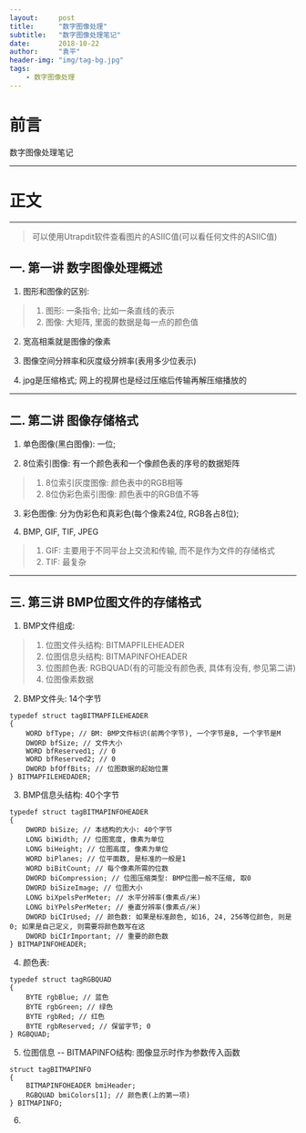 ```yaml
---
layout:     post
title:      "数字图像处理"
subtitle:   "数字图像处理笔记"
date:       2018-10-22
author:     "袁平"
header-img: "img/tag-bg.jpg"
tags:
    - 数字图像处理
---
```


# 前言

数字图像处理笔记

----------------


# 正文

-------------

> 可以使用Utrapdit软件查看图片的ASIIC值(可以看任何文件的ASIIC值)

## 一. 第一讲 数字图像处理概述

1. 图形和图像的区别:

> 1. 图形: 一条指令; 比如一条直线的表示
> 2. 图像: 大矩阵, 里面的数据是每一点的颜色值

2. 宽高相乘就是图像的像素

3. 图像空间分辨率和灰度级分辨率(表用多少位表示)

4. jpg是压缩格式; 网上的视屏也是经过压缩后传输再解压缩播放的

-----------------

## 二. 第二讲 图像存储格式

1. 单色图像(黑白图像): 一位; 

2. 8位索引图像: 有一个颜色表和一个像颜色表的序号的数据矩阵

> 1. 8位索引灰度图像: 颜色表中的RGB相等
> 2. 8位伪彩色索引图像: 颜色表中的RGB值不等

3. 彩色图像: 分为伪彩色和真彩色(每个像素24位, RGB各占8位); 

4. BMP, GIF, TIF, JPEG
> 1. GIF: 主要用于不同平台上交流和传输, 而不是作为文件的存储格式
> 2. TIF: 最复杂

--------------------

## 三. 第三讲 BMP位图文件的存储格式

1. BMP文件组成: 

> 1. 位图文件头结构: BITMAPFILEHEADER
> 2. 位图信息头结构: BITMAPINFOHEADER
> 3. 位图颜色表: RGBQUAD(有的可能没有颜色表, 具体有没有, 参见第二讲)
> 4. 位图像素数据

2. BMP文件头: 14个字节

```
typedef struct tagBITMAPFILEHEADER
{
    WORD bfType; // BM: BMP文件标识(前两个字节), 一个字节是B, 一个字节是M
    DWORD bfSize; // 文件大小
    WORD bfReserved1; // 0
    WORD bfReserved2; // 0
    DWORD bfOffBits; // 位图数据的起始位置
} BITMAPFILEHEDADER; 
```

3. BMP信息头结构: 40个字节

```
typedef struct tagBITMAPINFOHEADER
{
    DWORD biSize; // 本结构的大小: 40个字节
    LONG biWidth; // 位图宽度, 像素为单位
    LONG biHeight; // 位图高度, 像素为单位
    WORD biPlanes; // 位平面数, 是标准的一般是1
    WORD biBitCount; // 每个像素所需的位数
    DWORD biCompression; // 位图压缩类型: BMP位图一般不压缩, 取0
    DWORD biSizeImage; // 位图大小
    LONG biXpelsPerMeter; // 水平分辨率(像素点/米)
    LONG biYPelsPerMeter; // 垂直分辨率(像素点/米)
    DWORD biCIrUsed; // 颜色数: 如果是标准颜色, 如16, 24, 256等位颜色, 则是0; 如果是自己定义, 则需要将颜色数写在这
    DWORD biCIrImportant; // 重要的颜色数
} BITMAPINFOHEADER;
```

4. 颜色表: 

```
typedef struct tagRGBQUAD 
{
    BYTE rgbBlue; // 蓝色
    BYTE rgbGreen; // 绿色
    BYTE rgbRed; // 红色
    BYTE rgbReserved; // 保留字节; 0
} RGBQUAD;
```

5. 位图信息 -- BITMAPINFO结构: 图像显示时作为参数传入函数

```
struct tagBITMAPINFO
{
    BITMAPINFOHEADER bmiHeader;
    RGBQUAD bmiColors[1]; // 颜色表(上的第一项)
} BITMAPINFO;
```

6. 
